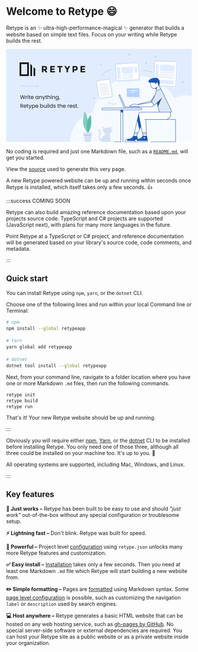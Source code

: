 # Welcome to Retype :smile:

Retype is an :sparkles: ultra-high-performance-magical :sparkles: generator that builds a website based on simple text files. Focus on your writing while Retype builds the rest. 

![Write anything, let Retype build the rest](static/retype-hero.svg)

No coding is required and just one Markdown file, such as a [`README.md`](https://www.makeareadme.com/), will get you started. 

View the [source](https://github.com/retypeapp/retype/blob/main/README.md) used to generate this very page.

A new Retype powered website can be up and running within seconds once Retype is installed, which itself takes only a few seconds. :+1:

:::success COMING SOON

Retype can also build amazing reference documentation based upon your projects source code. TypeScript and C# projects are supported (JavaScript next), with plans for many more languages in the future.

Point Retype at a TypeScript or C# project, and reference documentation will be generated based on your library's source code, code comments, and metadata.

:::

## Quick start

You can install Retype using `npm`, `yarn`, or the `dotnet` CLI. 

Choose one of the following lines and run within your local Command line or Terminal:

```sh
# npm
npm install --global retypeapp

# Yarn
yarn global add retypeapp

# dotnet
dotnet tool install --global retypeapp
```

Next, from your command line, navigate to a folder location where you have one or more Markdown `.md` files, then run the following commands.

```
retype init
retype build
retype run
```

That's it! Your new Retype website should be up and running. 

:::

Obviously you will require either [npm](https://www.npmjs.com/get-npm), [Yarn](https://classic.yarnpkg.com/en/docs/install/#mac-stable), or the [dotnet](https://dotnet.microsoft.com/download/dotnet-core) CLI to be installed before installing Retype. You only need one of those three, although all three could be installed on your machine too. It's up to you. :raised_hands:

All operating systems are supported, including Mac, Windows, and Linux.

:::

## Key features

**:tada: Just works –** Retype has been built to be easy to use and should _"just work"_ out-of-the-box without any special configuration or troublesome setup.

**:zap: Lightning fast –** Don't blink. Retype was built for speed.

**:muscle: Powerful –** Project level [configuration](project_configuration.md) using `retype.json` unlocks many more Retype features and customization.

**:white_check_mark: Easy install –** [Installation](/getting_started.md) takes only a few seconds. Then you need at least one Markdown `.md` file which Retype will start building a new website from. 

**:pencil2: Simple formatting –** Pages are [formatted](/formatting.md) using Markdown syntax. Some [page level configuration](/page_configuration.md) is possible, such as customizing the navigation `label` or `description` used by search engines.

**:computer: Host anywhere –** Retype generates a basic HTML website that can be hosted on any web hosting service, such as [gh-pages by GitHub](https://docs.github.com/en/github/working-with-github-pages/creating-a-github-pages-site). No special server-side software or external dependencies are required. You can host your Retype site as a public website or as a private website inside your organization.

